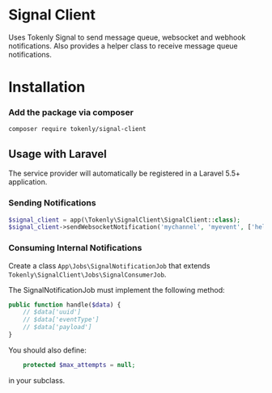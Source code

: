 # Signal Client

Uses Tokenly Signal to send message queue, websocket and webhook notifications.  Also provides a helper class to receive message queue notifications.

# Installation

### Add the package via composer

```
composer require tokenly/signal-client
```

## Usage with Laravel

The service provider will automatically be registered in a Laravel 5.5+ application.


### Sending Notifications

```php
$signal_client = app(\Tokenly\SignalClient\SignalClient::class);
$signal_client->sendWebsocketNotification('mychannel', 'myevent', ['hello' => 'world']);

```

### Consuming Internal Notifications

Create a class `App\Jobs\SignalNotificationJob` that extends `Tokenly\SignalClient\Jobs\SignalConsumerJob`.

The SignalNotificationJob must implement the following method:

```php
public function handle($data) {
    // $data['uuid']
    // $data['eventType']
    // $data['payload']
}
```

You should also define:

```php
    protected $max_attempts = null;
```

in your subclass.